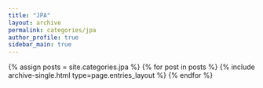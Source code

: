 ```yaml
---
title: "JPA"
layout: archive
permalink: categories/jpa
author_profile: true
sidebar_main: true
---
```


{% assign posts = site.categories.jpa %}
{% for post in posts %} {% include archive-single.html type=page.entries_layout %} {% endfor %}